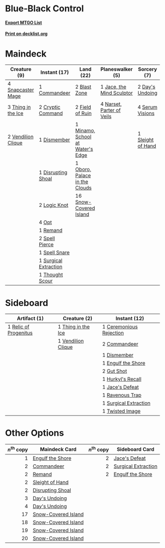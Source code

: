 # Blue-Black Control

#### [Export MTGO List](../collection/Blue-Black%20Control/Blue-Black%20Control.txt)
#### [Print on decklist.org](http://decklist.org/?deckmain=2%09Blast%20Zone%0A1%09Commandeer%0A2%09Cryptic%20Command%0A2%09Day's%20Undoing%0A1%09Dismember%0A1%09Disrupting%20Shoal%0A2%09Field%20of%20Ruin%0A1%09Jace,%20the%20Mind%20Sculptor%0A2%09Logic%20Knot%0A1%09Minamo,%20School%20at%20Water's%20Edge%0A4%09Narset,%20Parter%20of%20Veils%0A1%09Oboro,%20Palace%20in%20the%20Clouds%0A4%09Opt%0A1%09Remand%0A4%09Serum%20Visions%0A1%09Sleight%20of%20Hand%0A4%09Snapcaster%20Mage%0A16%09Snow-Covered%20Island%0A2%09Spell%20Pierce%0A1%09Spell%20Snare%0A1%09Surgical%20Extraction%0A3%09Thing%20in%20the%20Ice%0A1%09Thought%20Scour%0A2%09Vendilion%20Clique&deckside=1%09Ceremonious%20Rejection%0A2%09Commandeer%0A1%09Dismember%0A1%09Engulf%20the%20Shore%0A2%09Gut%20Shot%0A1%09Hurkyl's%20Recall%0A1%09Jace's%20Defeat%0A1%09Ravenous%20Trap%0A1%09Relic%20of%20Progenitus%0A1%09Surgical%20Extraction%0A1%09Thing%20in%20the%20Ice%0A1%09Twisted%20Image%0A1%09Vendilion%20Clique)
# Maindeck

|                                        Creature (9)                                         |                                          Instant (17)                                          |                                                Land (22)                                                 |                                          Planeswalker (5)                                          |                                        Sorcery (7)                                        |
|---------------------------------------------------------------------------------------------|------------------------------------------------------------------------------------------------|----------------------------------------------------------------------------------------------------------|----------------------------------------------------------------------------------------------------|-------------------------------------------------------------------------------------------|
|4 [Snapcaster Mage](http://gatherer.wizards.com/Pages/Card/Details.aspx?multiverseid=227676) |1 [Commandeer](http://gatherer.wizards.com/Pages/Card/Details.aspx?multiverseid=121243)         |2 [Blast Zone](http://gatherer.wizards.com/Pages/Card/Details.aspx?multiverseid=461171)                   |1 [Jace, the Mind Sculptor](http://gatherer.wizards.com/Pages/Card/Details.aspx?multiverseid=442051)|2 [Day's Undoing](http://gatherer.wizards.com/Pages/Card/Details.aspx?multiverseid=398652) |
|3 [Thing in the Ice](http://gatherer.wizards.com/Pages/Card/Details.aspx?multiverseid=409836)|2 [Cryptic Command](http://gatherer.wizards.com/Pages/Card/Details.aspx?multiverseid=438614)    |2 [Field of Ruin](http://gatherer.wizards.com/Pages/Card/Details.aspx?multiverseid=435415)                |4 [Narset, Parter of Veils](http://gatherer.wizards.com/Pages/Card/Details.aspx?multiverseid=460988)|4 [Serum Visions](http://gatherer.wizards.com/Pages/Card/Details.aspx?multiverseid=50145)  |
|2 [Vendilion Clique](http://gatherer.wizards.com/Pages/Card/Details.aspx?multiverseid=442065)|1 [Dismember](http://gatherer.wizards.com/Pages/Card/Details.aspx?multiverseid=382182)          |1 [Minamo, School at Water's Edge](http://gatherer.wizards.com/Pages/Card/Details.aspx?multiverseid=79179)|                                                                                                    |1 [Sleight of Hand](http://gatherer.wizards.com/Pages/Card/Details.aspx?multiverseid=25557)|
|                                                                                             |1 [Disrupting Shoal](http://gatherer.wizards.com/Pages/Card/Details.aspx?multiverseid=74128)    |1 [Oboro, Palace in the Clouds](http://gatherer.wizards.com/Pages/Card/Details.aspx?multiverseid=74206)   |                                                                                                    |                                                                                           |
|                                                                                             |2 [Logic Knot](http://gatherer.wizards.com/Pages/Card/Details.aspx?multiverseid=126151)         |16 [Snow-Covered Island](http://gatherer.wizards.com/Pages/Card/Details.aspx?multiverseid=121130)         |                                                                                                    |                                                                                           |
|                                                                                             |4 [Opt](http://gatherer.wizards.com/Pages/Card/Details.aspx?multiverseid=442948)                |                                                                                                          |                                                                                                    |                                                                                           |
|                                                                                             |1 [Remand](http://gatherer.wizards.com/Pages/Card/Details.aspx?multiverseid=380255)             |                                                                                                          |                                                                                                    |                                                                                           |
|                                                                                             |2 [Spell Pierce](http://gatherer.wizards.com/Pages/Card/Details.aspx?multiverseid=425876)       |                                                                                                          |                                                                                                    |                                                                                           |
|                                                                                             |1 [Spell Snare](http://gatherer.wizards.com/Pages/Card/Details.aspx?multiverseid=446100)        |                                                                                                          |                                                                                                    |                                                                                           |
|                                                                                             |1 [Surgical Extraction](http://gatherer.wizards.com/Pages/Card/Details.aspx?multiverseid=397706)|                                                                                                          |                                                                                                    |                                                                                           |
|                                                                                             |1 [Thought Scour](http://gatherer.wizards.com/Pages/Card/Details.aspx?multiverseid=380203)      |                                                                                                          |                                                                                                    |                                                                                           |


# Sideboard

|                                          Artifact (1)                                          |                                        Creature (2)                                         |                                           Instant (12)                                           |
|------------------------------------------------------------------------------------------------|---------------------------------------------------------------------------------------------|--------------------------------------------------------------------------------------------------|
|1 [Relic of Progenitus](http://gatherer.wizards.com/Pages/Card/Details.aspx?multiverseid=174824)|1 [Thing in the Ice](http://gatherer.wizards.com/Pages/Card/Details.aspx?multiverseid=409836)|1 [Ceremonious Rejection](http://gatherer.wizards.com/Pages/Card/Details.aspx?multiverseid=417613)|
|                                                                                                |1 [Vendilion Clique](http://gatherer.wizards.com/Pages/Card/Details.aspx?multiverseid=442065)|2 [Commandeer](http://gatherer.wizards.com/Pages/Card/Details.aspx?multiverseid=121243)           |
|                                                                                                |                                                                                             |1 [Dismember](http://gatherer.wizards.com/Pages/Card/Details.aspx?multiverseid=382182)            |
|                                                                                                |                                                                                             |1 [Engulf the Shore](http://gatherer.wizards.com/Pages/Card/Details.aspx?multiverseid=438445)     |
|                                                                                                |                                                                                             |2 [Gut Shot](http://gatherer.wizards.com/Pages/Card/Details.aspx?multiverseid=397673)             |
|                                                                                                |                                                                                             |1 [Hurkyl's Recall](http://gatherer.wizards.com/Pages/Card/Details.aspx?multiverseid=135260)      |
|                                                                                                |                                                                                             |1 [Jace's Defeat](http://gatherer.wizards.com/Pages/Card/Details.aspx?multiverseid=430727)        |
|                                                                                                |                                                                                             |1 [Ravenous Trap](http://gatherer.wizards.com/Pages/Card/Details.aspx?multiverseid=197537)        |
|                                                                                                |                                                                                             |1 [Surgical Extraction](http://gatherer.wizards.com/Pages/Card/Details.aspx?multiverseid=397706)  |
|                                                                                                |                                                                                             |1 [Twisted Image](http://gatherer.wizards.com/Pages/Card/Details.aspx?multiverseid=442064)        |


# Other Options

|*n*<sup>th</sup> copy|                                        Maindeck Card                                         |*n*<sup>th</sup> copy|                                        Sideboard Card                                        |
|--------------------:|----------------------------------------------------------------------------------------------|--------------------:|----------------------------------------------------------------------------------------------|
|                    1|[Engulf the Shore](http://gatherer.wizards.com/Pages/Card/Details.aspx?multiverseid=438445)   |                    2|[Jace's Defeat](http://gatherer.wizards.com/Pages/Card/Details.aspx?multiverseid=430727)      |
|                    2|[Commandeer](http://gatherer.wizards.com/Pages/Card/Details.aspx?multiverseid=121243)         |                    2|[Surgical Extraction](http://gatherer.wizards.com/Pages/Card/Details.aspx?multiverseid=397706)|
|                    2|[Remand](http://gatherer.wizards.com/Pages/Card/Details.aspx?multiverseid=380255)             |                    2|[Engulf the Shore](http://gatherer.wizards.com/Pages/Card/Details.aspx?multiverseid=438445)   |
|                    2|[Sleight of Hand](http://gatherer.wizards.com/Pages/Card/Details.aspx?multiverseid=25557)     |                     |                                                                                              |
|                    2|[Disrupting Shoal](http://gatherer.wizards.com/Pages/Card/Details.aspx?multiverseid=74128)    |                     |                                                                                              |
|                    3|[Day's Undoing](http://gatherer.wizards.com/Pages/Card/Details.aspx?multiverseid=398652)      |                     |                                                                                              |
|                    4|[Day's Undoing](http://gatherer.wizards.com/Pages/Card/Details.aspx?multiverseid=398652)      |                     |                                                                                              |
|                   17|[Snow-Covered Island](http://gatherer.wizards.com/Pages/Card/Details.aspx?multiverseid=121130)|                     |                                                                                              |
|                   18|[Snow-Covered Island](http://gatherer.wizards.com/Pages/Card/Details.aspx?multiverseid=121130)|                     |                                                                                              |
|                   19|[Snow-Covered Island](http://gatherer.wizards.com/Pages/Card/Details.aspx?multiverseid=121130)|                     |                                                                                              |
|                   20|[Snow-Covered Island](http://gatherer.wizards.com/Pages/Card/Details.aspx?multiverseid=121130)|                     |                                                                                              |

